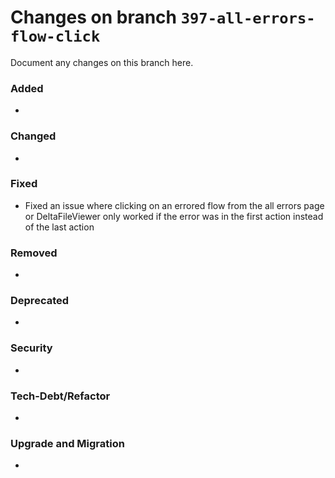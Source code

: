 # Changes on branch `397-all-errors-flow-click`
Document any changes on this branch here.
### Added
- 

### Changed
- 

### Fixed
- Fixed an issue where clicking on an errored flow from the all errors page or DeltaFileViewer only worked if the error was in the first action instead of the last action

### Removed
- 

### Deprecated
- 

### Security
- 

### Tech-Debt/Refactor
- 

### Upgrade and Migration
- 
